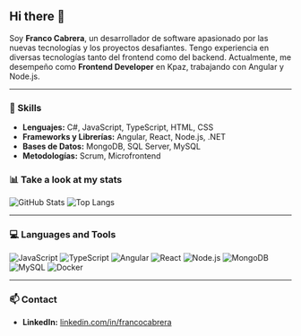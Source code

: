 ## Hi there 👋

Soy **Franco Cabrera**, un desarrollador de software apasionado por las nuevas tecnologías y los proyectos desafiantes. Tengo experiencia en diversas tecnologías tanto del frontend como del backend. Actualmente, me desempeño como **Frontend Developer** en Kpaz, trabajando con Angular y Node.js.

---

### 🚀 Skills

- **Lenguajes:** C#, JavaScript, TypeScript, HTML, CSS
- **Frameworks y Librerías:** Angular, React, Node.js, .NET
- **Bases de Datos:** MongoDB, SQL Server, MySQL
- **Metodologías:** Scrum, Microfrontend



### 📊 Take a look at my stats

![GitHub Stats](https://github-readme-stats.vercel.app/api?username=FrancoCabrera25&show_icons=true&theme=radical)
![Top Langs](https://github-readme-stats.vercel.app/api/top-langs/?username=FrancoCabrera25&layout=compact&theme=radical)

---

### 💻 Languages and Tools

![JavaScript](https://img.shields.io/badge/JavaScript-ES6%2B-yellow?logo=javascript&logoColor=white)
![TypeScript](https://img.shields.io/badge/TypeScript-v4.5-blue?logo=typescript&logoColor=white)
![Angular](https://img.shields.io/badge/Angular-v13-red?logo=angular&logoColor=white)
![React](https://img.shields.io/badge/React-v17-blue?logo=react&logoColor=white)
![Node.js](https://img.shields.io/badge/Node.js-v16-green?logo=node.js&logoColor=white)
![MongoDB](https://img.shields.io/badge/MongoDB-v5.0-green?logo=mongodb&logoColor=white)
![MySQL](https://img.shields.io/badge/MySQL-v8.0-blue?logo=mysql&logoColor=white)
![Docker](https://img.shields.io/badge/Docker-Container-blue?logo=docker&logoColor=white)

---

### 📫 Contact

- **LinkedIn:** [linkedin.com/in/francocabrera](https://www.linkedin.com/in/francocabrera/)
